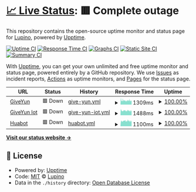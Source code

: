 # [📈 Live Status](https://Lupino.github.io/upptime): <!--live status--> **🟥 Complete outage**

This repository contains the open-source uptime monitor and status page for [Lupino](https://Lupino.github.io/upptime), powered by [Upptime](https://github.com/upptime/upptime).

[![Uptime CI](https://github.com/Lupino/upptime/workflows/Uptime%20CI/badge.svg)](https://github.com/upptime/upptime/actions?query=workflow%3A%22Uptime+CI%22)
[![Response Time CI](https://github.com/Lupino/upptime/workflows/Response%20Time%20CI/badge.svg)](https://github.com/upptime/upptime/actions?query=workflow%3A%22Response+Time+CI%22)
[![Graphs CI](https://github.com/Lupino/upptime/workflows/Graphs%20CI/badge.svg)](https://github.com/upptime/upptime/actions?query=workflow%3A%22Graphs+CI%22)
[![Static Site CI](https://github.com/Lupino/upptime/workflows/Static%20Site%20CI/badge.svg)](https://github.com/upptime/upptime/actions?query=workflow%3A%22Static+Site+CI%22)
[![Summary CI](https://github.com/Lupino/upptime/workflows/Summary%20CI/badge.svg)](https://github.com/upptime/upptime/actions?query=workflow%3A%22Summary+CI%22)

With [Upptime](https://upptime.js.org), you can get your own unlimited and free uptime monitor and status page, powered entirely by a GitHub repository. We use [Issues](https://github.com/Lupino/upptime/issues) as incident reports, [Actions](https://github.com/Lupino/upptime/actions) as uptime monitors, and [Pages](https://Lupino.github.io/upptime) for the status page.

<!--start: status pages-->
<!-- This summary is generated by Upptime (https://github.com/upptime/upptime) -->
<!-- Do not edit this manually, your changes will be overwritten -->
<!-- prettier-ignore -->
| URL | Status | History | Response Time | Uptime |
| --- | ------ | ------- | ------------- | ------ |
| <img alt="" src="https://favicons.githubusercontent.com/www.giveyun.com" height="13"> [GiveYun](https://www.giveyun.com) | 🟥 Down | [give-yun.yml](https://github.com/Lupino/upptime/commits/HEAD/history/give-yun.yml) | <details><summary><img alt="Response time graph" src="./graphs/give-yun/response-time-week.png" height="20"> 1309ms</summary><br><a href="https://Lupino.github.io/upptime/history/give-yun"><img alt="Response time 1478" src="https://img.shields.io/endpoint?url=https%3A%2F%2Fraw.githubusercontent.com%2FLupino%2Fupptime%2FHEAD%2Fapi%2Fgive-yun%2Fresponse-time.json"></a><br><a href="https://Lupino.github.io/upptime/history/give-yun"><img alt="24-hour response time 1260" src="https://img.shields.io/endpoint?url=https%3A%2F%2Fraw.githubusercontent.com%2FLupino%2Fupptime%2FHEAD%2Fapi%2Fgive-yun%2Fresponse-time-day.json"></a><br><a href="https://Lupino.github.io/upptime/history/give-yun"><img alt="7-day response time 1309" src="https://img.shields.io/endpoint?url=https%3A%2F%2Fraw.githubusercontent.com%2FLupino%2Fupptime%2FHEAD%2Fapi%2Fgive-yun%2Fresponse-time-week.json"></a><br><a href="https://Lupino.github.io/upptime/history/give-yun"><img alt="30-day response time 1317" src="https://img.shields.io/endpoint?url=https%3A%2F%2Fraw.githubusercontent.com%2FLupino%2Fupptime%2FHEAD%2Fapi%2Fgive-yun%2Fresponse-time-month.json"></a><br><a href="https://Lupino.github.io/upptime/history/give-yun"><img alt="1-year response time 1504" src="https://img.shields.io/endpoint?url=https%3A%2F%2Fraw.githubusercontent.com%2FLupino%2Fupptime%2FHEAD%2Fapi%2Fgive-yun%2Fresponse-time-year.json"></a></details> | <details><summary><a href="https://Lupino.github.io/upptime/history/give-yun">100.00%</a></summary><a href="https://Lupino.github.io/upptime/history/give-yun"><img alt="All-time uptime 100.00%" src="https://img.shields.io/endpoint?url=https%3A%2F%2Fraw.githubusercontent.com%2FLupino%2Fupptime%2FHEAD%2Fapi%2Fgive-yun%2Fuptime.json"></a><br><a href="https://Lupino.github.io/upptime/history/give-yun"><img alt="24-hour uptime 100.00%" src="https://img.shields.io/endpoint?url=https%3A%2F%2Fraw.githubusercontent.com%2FLupino%2Fupptime%2FHEAD%2Fapi%2Fgive-yun%2Fuptime-day.json"></a><br><a href="https://Lupino.github.io/upptime/history/give-yun"><img alt="7-day uptime 100.00%" src="https://img.shields.io/endpoint?url=https%3A%2F%2Fraw.githubusercontent.com%2FLupino%2Fupptime%2FHEAD%2Fapi%2Fgive-yun%2Fuptime-week.json"></a><br><a href="https://Lupino.github.io/upptime/history/give-yun"><img alt="30-day uptime 100.00%" src="https://img.shields.io/endpoint?url=https%3A%2F%2Fraw.githubusercontent.com%2FLupino%2Fupptime%2FHEAD%2Fapi%2Fgive-yun%2Fuptime-month.json"></a><br><a href="https://Lupino.github.io/upptime/history/give-yun"><img alt="1-year uptime 100.00%" src="https://img.shields.io/endpoint?url=https%3A%2F%2Fraw.githubusercontent.com%2FLupino%2Fupptime%2FHEAD%2Fapi%2Fgive-yun%2Fuptime-year.json"></a></details>
| <img alt="" src="https://favicons.githubusercontent.com/iot.giveyun.com" height="13"> [GiveYun Iot](https://iot.giveyun.com) | 🟥 Down | [give-yun-iot.yml](https://github.com/Lupino/upptime/commits/HEAD/history/give-yun-iot.yml) | <details><summary><img alt="Response time graph" src="./graphs/give-yun-iot/response-time-week.png" height="20"> 1488ms</summary><br><a href="https://Lupino.github.io/upptime/history/give-yun-iot"><img alt="Response time 1915" src="https://img.shields.io/endpoint?url=https%3A%2F%2Fraw.githubusercontent.com%2FLupino%2Fupptime%2FHEAD%2Fapi%2Fgive-yun-iot%2Fresponse-time.json"></a><br><a href="https://Lupino.github.io/upptime/history/give-yun-iot"><img alt="24-hour response time 1486" src="https://img.shields.io/endpoint?url=https%3A%2F%2Fraw.githubusercontent.com%2FLupino%2Fupptime%2FHEAD%2Fapi%2Fgive-yun-iot%2Fresponse-time-day.json"></a><br><a href="https://Lupino.github.io/upptime/history/give-yun-iot"><img alt="7-day response time 1488" src="https://img.shields.io/endpoint?url=https%3A%2F%2Fraw.githubusercontent.com%2FLupino%2Fupptime%2FHEAD%2Fapi%2Fgive-yun-iot%2Fresponse-time-week.json"></a><br><a href="https://Lupino.github.io/upptime/history/give-yun-iot"><img alt="30-day response time 1509" src="https://img.shields.io/endpoint?url=https%3A%2F%2Fraw.githubusercontent.com%2FLupino%2Fupptime%2FHEAD%2Fapi%2Fgive-yun-iot%2Fresponse-time-month.json"></a><br><a href="https://Lupino.github.io/upptime/history/give-yun-iot"><img alt="1-year response time 1970" src="https://img.shields.io/endpoint?url=https%3A%2F%2Fraw.githubusercontent.com%2FLupino%2Fupptime%2FHEAD%2Fapi%2Fgive-yun-iot%2Fresponse-time-year.json"></a></details> | <details><summary><a href="https://Lupino.github.io/upptime/history/give-yun-iot">100.00%</a></summary><a href="https://Lupino.github.io/upptime/history/give-yun-iot"><img alt="All-time uptime 100.00%" src="https://img.shields.io/endpoint?url=https%3A%2F%2Fraw.githubusercontent.com%2FLupino%2Fupptime%2FHEAD%2Fapi%2Fgive-yun-iot%2Fuptime.json"></a><br><a href="https://Lupino.github.io/upptime/history/give-yun-iot"><img alt="24-hour uptime 100.00%" src="https://img.shields.io/endpoint?url=https%3A%2F%2Fraw.githubusercontent.com%2FLupino%2Fupptime%2FHEAD%2Fapi%2Fgive-yun-iot%2Fuptime-day.json"></a><br><a href="https://Lupino.github.io/upptime/history/give-yun-iot"><img alt="7-day uptime 100.00%" src="https://img.shields.io/endpoint?url=https%3A%2F%2Fraw.githubusercontent.com%2FLupino%2Fupptime%2FHEAD%2Fapi%2Fgive-yun-iot%2Fuptime-week.json"></a><br><a href="https://Lupino.github.io/upptime/history/give-yun-iot"><img alt="30-day uptime 100.00%" src="https://img.shields.io/endpoint?url=https%3A%2F%2Fraw.githubusercontent.com%2FLupino%2Fupptime%2FHEAD%2Fapi%2Fgive-yun-iot%2Fuptime-month.json"></a><br><a href="https://Lupino.github.io/upptime/history/give-yun-iot"><img alt="1-year uptime 100.00%" src="https://img.shields.io/endpoint?url=https%3A%2F%2Fraw.githubusercontent.com%2FLupino%2Fupptime%2FHEAD%2Fapi%2Fgive-yun-iot%2Fuptime-year.json"></a></details>
| <img alt="" src="https://favicons.githubusercontent.com/huabot.com" height="13"> [Huabot](https://huabot.com) | 🟥 Down | [huabot.yml](https://github.com/Lupino/upptime/commits/HEAD/history/huabot.yml) | <details><summary><img alt="Response time graph" src="./graphs/huabot/response-time-week.png" height="20"> 1100ms</summary><br><a href="https://Lupino.github.io/upptime/history/huabot"><img alt="Response time 1133" src="https://img.shields.io/endpoint?url=https%3A%2F%2Fraw.githubusercontent.com%2FLupino%2Fupptime%2FHEAD%2Fapi%2Fhuabot%2Fresponse-time.json"></a><br><a href="https://Lupino.github.io/upptime/history/huabot"><img alt="24-hour response time 1101" src="https://img.shields.io/endpoint?url=https%3A%2F%2Fraw.githubusercontent.com%2FLupino%2Fupptime%2FHEAD%2Fapi%2Fhuabot%2Fresponse-time-day.json"></a><br><a href="https://Lupino.github.io/upptime/history/huabot"><img alt="7-day response time 1100" src="https://img.shields.io/endpoint?url=https%3A%2F%2Fraw.githubusercontent.com%2FLupino%2Fupptime%2FHEAD%2Fapi%2Fhuabot%2Fresponse-time-week.json"></a><br><a href="https://Lupino.github.io/upptime/history/huabot"><img alt="30-day response time 1088" src="https://img.shields.io/endpoint?url=https%3A%2F%2Fraw.githubusercontent.com%2FLupino%2Fupptime%2FHEAD%2Fapi%2Fhuabot%2Fresponse-time-month.json"></a><br><a href="https://Lupino.github.io/upptime/history/huabot"><img alt="1-year response time 1121" src="https://img.shields.io/endpoint?url=https%3A%2F%2Fraw.githubusercontent.com%2FLupino%2Fupptime%2FHEAD%2Fapi%2Fhuabot%2Fresponse-time-year.json"></a></details> | <details><summary><a href="https://Lupino.github.io/upptime/history/huabot">100.00%</a></summary><a href="https://Lupino.github.io/upptime/history/huabot"><img alt="All-time uptime 100.00%" src="https://img.shields.io/endpoint?url=https%3A%2F%2Fraw.githubusercontent.com%2FLupino%2Fupptime%2FHEAD%2Fapi%2Fhuabot%2Fuptime.json"></a><br><a href="https://Lupino.github.io/upptime/history/huabot"><img alt="24-hour uptime 100.00%" src="https://img.shields.io/endpoint?url=https%3A%2F%2Fraw.githubusercontent.com%2FLupino%2Fupptime%2FHEAD%2Fapi%2Fhuabot%2Fuptime-day.json"></a><br><a href="https://Lupino.github.io/upptime/history/huabot"><img alt="7-day uptime 100.00%" src="https://img.shields.io/endpoint?url=https%3A%2F%2Fraw.githubusercontent.com%2FLupino%2Fupptime%2FHEAD%2Fapi%2Fhuabot%2Fuptime-week.json"></a><br><a href="https://Lupino.github.io/upptime/history/huabot"><img alt="30-day uptime 100.00%" src="https://img.shields.io/endpoint?url=https%3A%2F%2Fraw.githubusercontent.com%2FLupino%2Fupptime%2FHEAD%2Fapi%2Fhuabot%2Fuptime-month.json"></a><br><a href="https://Lupino.github.io/upptime/history/huabot"><img alt="1-year uptime 100.00%" src="https://img.shields.io/endpoint?url=https%3A%2F%2Fraw.githubusercontent.com%2FLupino%2Fupptime%2FHEAD%2Fapi%2Fhuabot%2Fuptime-year.json"></a></details>

<!--end: status pages-->

[**Visit our status website →**](https://Lupino.github.io/upptime)

## 📄 License

- Powered by: [Upptime](https://github.com/upptime/upptime)
- Code: [MIT](./LICENSE) © [Lupino](https://Lupino.github.io/upptime)
- Data in the `./history` directory: [Open Database License](https://opendatacommons.org/licenses/odbl/1-0/)
